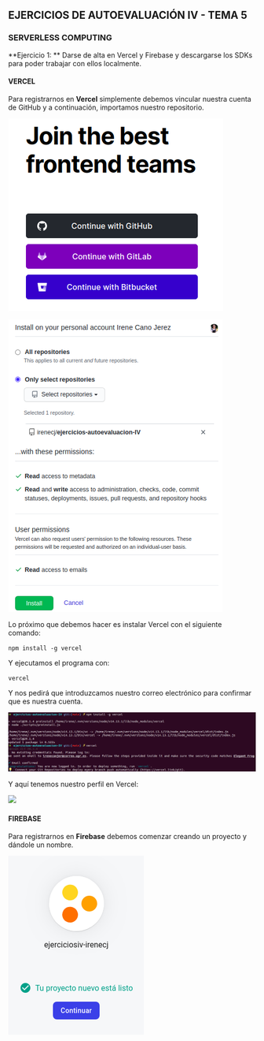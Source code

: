 ## EJERCICIOS DE AUTOEVALUACIÓN IV - TEMA 5

### SERVERLESS COMPUTING
**Ejercicio 1: ** Darse de alta en Vercel y Firebase y descargarse los SDKs para poder trabajar con ellos localmente.

#### VERCEL
Para registrarnos en **Vercel** simplemente debemos vincular nuestra cuenta de GitHub y a continuación, importamos nuestro repositorio.

![](imagenes/registroVercel.png)

![](imagenes/importar-repo-vercel.png)

Lo próximo que debemos hacer es instalar Vercel con el siguiente comando:
~~~
npm install -g vercel
~~~

Y ejecutamos el programa con:
~~~
vercel
~~~

Y nos pedirá que introduzcamos nuestro correo electrónico para confirmar que es nuestra cuenta.

![](imagenes/instalacion-vercel.png)

Y aquí tenemos nuestro perfil en Vercel:

![](imagenes/perfilVercel.png)

#### FIREBASE
Para registrarnos en **Firebase** debemos comenzar creando un proyecto y dándole un nombre.

![](imagenes/firebase-proyecto.png)
